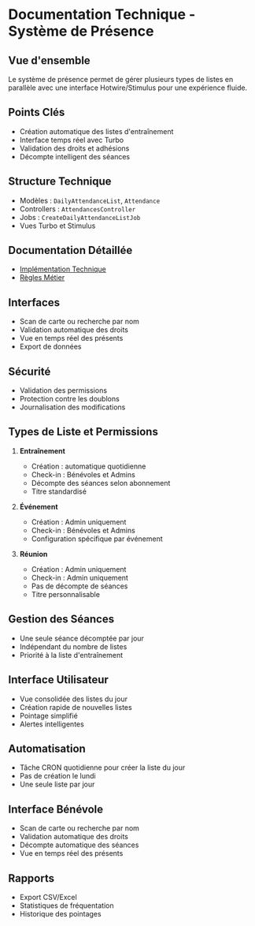 # Documentation Technique - Système de Présence

## Vue d'ensemble
Le système de présence permet de gérer plusieurs types de listes en parallèle avec une interface Hotwire/Stimulus pour une expérience fluide.

## Points Clés
- Création automatique des listes d'entraînement
- Interface temps réel avec Turbo
- Validation des droits et adhésions
- Décompte intelligent des séances

## Structure Technique
- Modèles : `DailyAttendanceList`, `Attendance`
- Controllers : `AttendancesController`
- Jobs : `CreateDailyAttendanceListJob`
- Vues Turbo et Stimulus

## Documentation Détaillée
- [Implémentation Technique](./implementation.md)
- [Règles Métier](../../requirements/1_métier/presence/systeme.md)

## Interfaces
- Scan de carte ou recherche par nom
- Validation automatique des droits
- Vue en temps réel des présents
- Export de données

## Sécurité
- Validation des permissions
- Protection contre les doublons
- Journalisation des modifications

## Types de Liste et Permissions

1. **Entraînement**
   - Création : automatique quotidienne
   - Check-in : Bénévoles et Admins
   - Décompte des séances selon abonnement
   - Titre standardisé

2. **Événement**
   - Création : Admin uniquement
   - Check-in : Bénévoles et Admins
   - Configuration spécifique par événement

3. **Réunion**
   - Création : Admin uniquement
   - Check-in : Admin uniquement
   - Pas de décompte de séances
   - Titre personnalisable

## Gestion des Séances
- Une seule séance décomptée par jour
- Indépendant du nombre de listes
- Priorité à la liste d'entraînement

## Interface Utilisateur
- Vue consolidée des listes du jour
- Création rapide de nouvelles listes
- Pointage simplifié
- Alertes intelligentes

## Automatisation
- Tâche CRON quotidienne pour créer la liste du jour
- Pas de création le lundi
- Une seule liste par jour

## Interface Bénévole
- Scan de carte ou recherche par nom
- Validation automatique des droits
- Décompte automatique des séances
- Vue en temps réel des présents

## Rapports
- Export CSV/Excel
- Statistiques de fréquentation
- Historique des pointages 